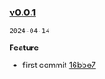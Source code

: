 ### [v0.0.1](https://github.com/fyhhub/vue-repl-universal/compare/16bbe7e18c5cfb007a285e0eadd51113c6382406...v0.0.1)

`2024-04-14`

**Feature**

- first commit [16bbe7](https://github.com/fyhhub/vue-repl-universal/commit/16bbe7e18c5cfb007a285e0eadd51113c6382406)
